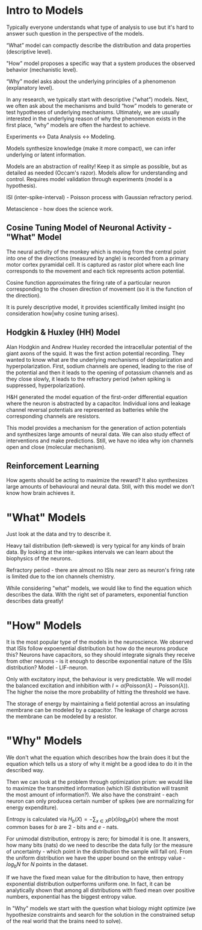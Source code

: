 # Intro to Models

Typically everyone understands what type of analysis to use but it's hard
to answer such question in the perspective of the models.

“What” model can compactly describe the distribution and data properties (descriptive level).

"How” model proposes a specific way that a system produces the observed behavior (mechanistic level).

“Why” model asks about the underlying principles of a phenomenon (explanatory level).

In any research, we typically start with descriptive (“what”) models. Next, we often ask about the mechanisms and build “how” models to generate or test hypotheses of underlying mechanisms. Ultimately, we are usually interested in the underlying reason of why the phenomenon exists in the first place, “why” models are often the hardest to achieve.

Experiments <-> Data Analysis <-> Modeling.

Models synthesize knowledge (make it more compact), we can infer underlying or latent information.

Models are an abstraction of reality! Keep it as simple as possible, but as detailed as needed (Occam's razor). Models allow for understanding and control. Requires model validation through experiments (model is a hypothesis).

ISI (inter-spike-interval) - Poisson process with Gaussian refractory period.

Metascience - how does the science work.

## Cosine Tuning Model of Neuronal Activity - "What" Model

The neural activity of the monkey which is moving from the central point into one of the directions (measured by angle) is recorded from a primary motor cortex pyramidal cell. It is captured as rastor plot where each line corresponds to the movement and each tick represents action potential.

Cosine function approximates the firing rate of a particular neuron corresponding to the chosen direction of movement (so it is the function of the direction).

It is purely descriptive model, it provides scientifically limited insight (no consideration how|why cosine tuning arises).

## Hodgkin & Huxley (HH) Model

Alan Hodgkin and Andrew Huxley recorded the intracellular potential of the giant axons of the squid. It was the first action potential recording. They wanted to know what are the underlying mechanisms of depolarization and hyperpolarization. First, sodium channels are opened, leading to the rise of the potential and then it leads to the opening of potassium channels and as they close slowly, it leads to the refractory period (when spiking is suppressed, hyperpolarization).

H&H generated the model equation of the first-order differential equation where the neuron is abstracted by a capacitor. Individual ions and leakage channel reversal potentials are represented as batteries while the corresponding channels are resistors.

This model provides a mechanism for the generation of action potentials and synthesizes large amounts of neural data. We can also study effect of interventions and make predictions. Still, we have no idea why ion channels open and close (molecular mechanism).

## Reinforcement Learning

How agents should be acting to maximize the reward? It also synthesizes large amounts of behavioural and neural data. Still, with this model we don't know how brain achieves it.

# "What" Models

Just look at the data and try to describe it.

Heavy tail distribution (left-skewed) is very typical for any kinds of brain data. By looking at the inter-spikes intervals we can learn about the biophysics of the neurons.

Refractory period - there are almost no ISIs near zero as neuron's firing rate is limited due to the ion channels chemistry.

While considering "what" models, we would like to find the equation which describes the data. With the right set of parameters, exponential function describes data greatly!

# "How" Models

It is the most popular type of the models in the neuroscience. We observed that ISIs follow expoenential distribution but
how do the neurons produce this? Neurons have capacitors, so they should integrate signals they receive from other neurons - is it enough to describe exponential nature of the ISIs distribution? Model - LIF-neuron.

Only with excitatory input, the behaviour is very predictable. We will model the balanced excitation and inhibition with $I = \alpha(\text{Poisson}(\lambda) - \text{Poisson}(\lambda))$. The higher the noise the more probability of hitting the threshold we have.

The storage of energy by maintaining a field potential across an insulating membrane can be modeled by a capacitor. The leakage of charge across the membrane can be modeled by a resistor.

# "Why" Models

We don't what the equation which describes how the brain does it but the equation which tells us a story of why it might be a good idea to do it in the described way.

Then we can look at the problem through optimization prism: we would like to maximize the transmitted information (which ISI distribution will trasmit the most amount of information?). We also have the constraint - each neuron can only producea certain number of spikes (we are normalizing for energy expenditure).

Entropy is calculated via $H_b (X) = - \sum_{x \in X} p(x) log_b p(x)$
where the most common bases for $b$ are $2$ - bits and $e$ - nats.

For unimodal distribution, entropy is zero; for bimodal it is one. It answers, how many bits (nats) do we need to describe the data fully (or the measure of uncertainty - which point in the distribution the sample will fall on). From the uniform distribution we have the upper bound on the entropy value - $log_b N$ for $N$ points in the dataset.

If we have the fixed mean value for the ditribution to have, then entropy exponential distribution outperforms uniform one. In fact, it can be analytically shown that among all distributions with fixed mean over positive numbers, exponential has the biggest entropy value.

In "Why" models we start with the question what biology might optimize (we hypothesize constraints and search for the solution in the constrained setup of the real world that the brains need to solve).
